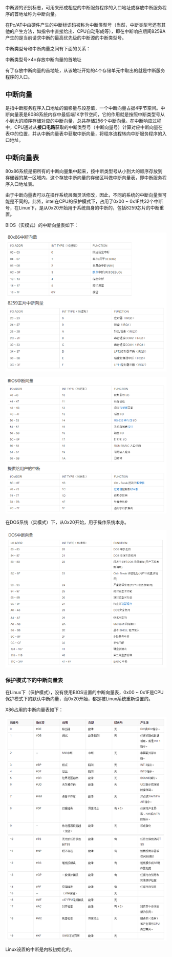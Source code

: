 中断源的识别标志，可用来形成相应的中断服务程序的入口地址或存放中断服务程序的首地址称为中断向量。

在Pc/AT中由硬件产生的中断标识码被称为中断类型号（当然，中断类型号还有其他的产生方法，如指令中直接给出、CPU自动形成等），即在中断响应期间8259A产生的是当前请求中断的最高优先级的中断源的中断类型号。

中断类型号和中断向量之间有下面的关系： 

中断类型号×4=存放中断向量的首地址

有了存放中断向量的首地址，从该地址开始的4个存储单元中取出的就是中断服务程序的入口。

## 中断向量

是指中断服务程序入口地址的偏移量与段基值，一个中断向量占据4字节空间。中断向量表是8088系统内存中最低端1K字节空间，它的作用就是按照中断类型号从小到大的顺序存储对应的中断向量，总共存储256个中断向量。在中断响应过程中，CPU通过从**接口电路**获取的中断类型号（中断向量号）计算对应中断向量在表中的位置，并从中断向量表中获取中断向量，将程序流程转向中断服务程序的入口地址。

## 中断向量表

80x86系统是把所有的中断向量集中起来，按中断类型号从小到大的顺序存放到存储器的某一区域内，这个存放中断向量的存储区叫做中断向量表，即中断服务程序入口地址表。

由于中断向量表可以在操作系统层面灵活修改，因此，不同的系统的中断向量表可能是不同的。此外，intel在CPU的保护模式下，占用了0x00 ~ 0x1F共32个中断号，在Linux下，是从0x20开始用于系统自身的中断的，包括8259芯片的中断重置。

BIOS（实模式）的中断向量表如下：

![interrupt ventor](images/1.png)

![interrupt ventor](images/2.png)

在DOS系统（实模式）下，从0x20开始，用于操作系统本身。

![interrupt ventor](images/3.png)

### 保护模式下的中断向量表

在Linux下（保护模式），没有使用BIOS设置的中断向量表，0x00 ~ 0x1F是CPU保护模式下的默认中断向量，而0x20开始，都是被Linux系统重新设置的。

X86占用的中断向量表如下：

![interrupt ventor](images/4.png)

Linux设置的中断是内核初始化的。